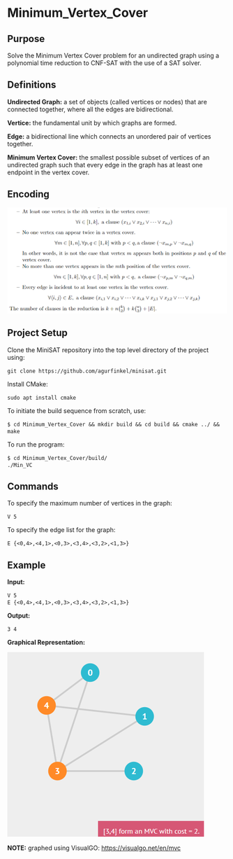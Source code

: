 # Minimum_Vertex_Cover

## Purpose
Solve the Minimum Vertex Cover problem for an undirected graph using a polynomial time reduction to CNF-SAT with the use of a SAT solver. 

## Definitions
**Undirected Graph:** a set of objects (called vertices or nodes) that are connected together, where all the edges are bidirectional.

**Vertice:** the fundamental unit by which graphs are formed.

**Edge:** a bidirectional line which connects an unordered pair of vertices together.

**Minimum Vertex Cover:** the smallest possible subset of vertices of an undirected graph such that every edge in the graph has at least one endpoint in the vertex cover.

## Encoding
![](clauses.png)

## Project Setup
Clone the MiniSAT repository into the top level directory of the project using:
```
git clone https://github.com/agurfinkel/minisat.git
```
Install CMake:
```
sudo apt install cmake
```
To initiate the build sequence from scratch, use:
```
$ cd Minimum_Vertex_Cover && mkdir build && cd build && cmake ../ && make
```
To run the program:
```
$ cd Minimum_Vertex_Cover/build/
./Min_VC
```

## Commands
To specify the maximum number of vertices in the graph: 
```
V 5
```
To specify the edge list for the graph: 
```
E {<0,4>,<4,1>,<0,3>,<3,4>,<3,2>,<1,3>}
```

## Example
**Input:**
```
V 5
E {<0,4>,<4,1>,<0,3>,<3,4>,<3,2>,<1,3>}
```
**Output:**
```
3 4
```
**Graphical Representation:**

![](MVC.PNG)


**NOTE:** graphed using VisualGO: https://visualgo.net/en/mvc
